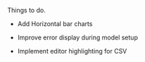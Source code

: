 Things to do. 

- Add Horizontal bar charts

- Improve error display during model setup

- Implement editor highlighting for CSV
